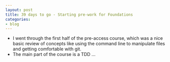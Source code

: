 ```yaml
---
layout: post
title: 39 days to go - Starting pre-work for Foundations
categories:
- blog
---
```


- I went through the first half of the pre-access course, which was a nice basic review of concepts like using the command line to manipulate files and getting comfortable with git.
- The main part of the course is a TDD ... 
